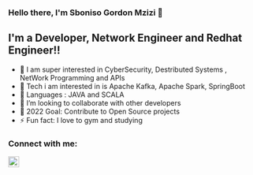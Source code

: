 ### Hello there, I'm Sboniso Gordon Mzizi 👋


## I'm a Developer, Network Engineer and Redhat Engineer!!

- 🔭 I am super interested in CyberSecurity, Destributed Systems , NetWork Programming and APIs
- 🌱 Tech i am interested in is Apache Kafka, Apache Spark, SpringBoot 
- 🌱 Languages : JAVA and SCALA 
- 👯 I’m looking to collaborate with other developers
- 🥅 2022 Goal: Contribute to Open Source projects
- ⚡ Fun fact: I love to gym and studying


### Connect with me:


[<img align="left" alt="codeSTACKr | LinkedIn" width="22px" src="https://cdn.jsdelivr.net/npm/simple-icons@v3/icons/linkedin.svg" />][linkedin]



[linkedin]:https://www.linkedin.com/in/sboniso-g-mzizi
